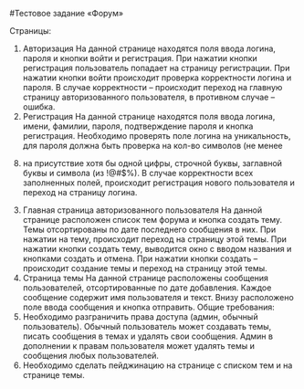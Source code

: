 #Тестовое задание «Форум»

Страницы:
1. Авторизация
На данной странице находятся поля ввода логина, пароля и кнопки войти и
регистрация. При нажатии кнопки регистрация пользователь попадает на страницу
регистрации. При нажатии кнопки войти происходит проверка корректности
логина и пароля. В случае корректности – происходит переход на главную страницу
авторизованного пользователя, в противном случае – ошибка.
2. Регистрация
На данной странице находятся поля ввода логина, имени, фамилии, пароля,
подтверждение пароля и кнопка регистрация. Необходимо проверять поле логина
на уникальность, для пароля должна быть проверка на кол-во символов (не менее
8) на присутствие хотя бы одной цифры, строчной буквы, заглавной буквы и
символа (из !@#$%). В случае корректности всех заполненных полей, происходит
регистрация нового пользователя и переход на страницу логина.
3. Главная страница авторизованного пользователя
На данной странице расположен список тем форума и кнопка создать тему. Темы
отсортированы по дате последнего сообщения в них. При нажатии на тему,
происходит переход на страницу этой темы. При нажатии кнопки создать тему,
выводится окно с вводом названия и кнопками создать и отмена. При нажатии
кнопки создать – происходит создание темы и переход на страницу этой темы.
4. Страница темы
На данной странице расположены сообщения пользователей, отсортированные по
дате добавления. Каждое сообщение содержит имя пользователя и текст. Внизу
расположено поле ввода сообщения и кнопка отправить.
Общие требования:
1. Необходимо разграничить права доступа (админ, обычный пользователь).
Обычный пользователь может создавать темы, писать сообщения в темах и
удалять свои сообщения. Админ в дополнении к правам пользователя может
удалять темы и сообщения любых пользователей.
2. Необходимо сделать пейджинацию на странице с списком тем и на странице темы.
